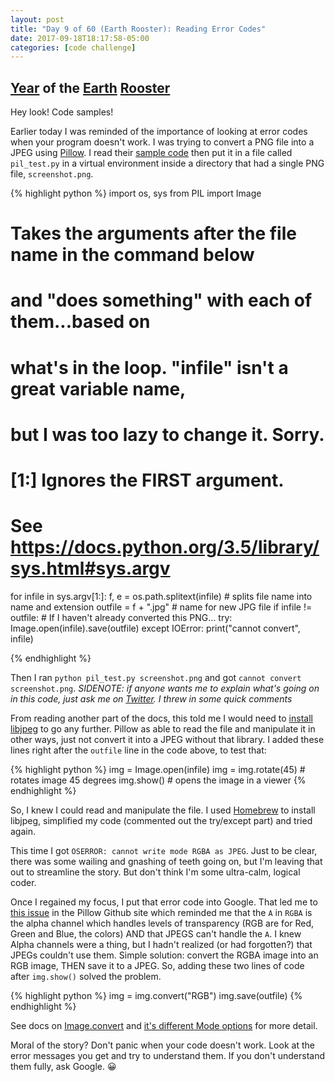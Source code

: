 ```yaml
---
layout: post
title: "Day 9 of 60 (Earth Rooster): Reading Error Codes"
date: 2017-09-18T18:17:58-05:00
categories: [code challenge]
---
```


## [Year](https://en.wikipedia.org/wiki/Chinese_zodiac#Years) of the [Earth](https://en.wikipedia.org/wiki/Earth_(Wu_Xing)) [Rooster](https://en.wikipedia.org/wiki/Rooster_(zodiac))

Hey look! Code samples!

Earlier today I was reminded of the importance of looking at error codes when your program doesn't work. I was trying to convert a PNG file into a JPEG using [Pillow](http://pillow.readthedocs.io/). I read their [sample code](http://pillow.readthedocs.io/en/4.2.x/handbook/tutorial.html#convert-files-to-jpeg) then put it in a file called `pil_test.py` in a virtual environment inside a directory that had a single PNG file, `screenshot.png`. 

{% highlight python %}
import os, sys
from PIL import Image

# Takes the arguments after the file name in the command below
# and "does something" with each of them...based on
# what's in the loop. "infile" isn't a great variable name,
# but I was too lazy to change it. Sorry.
# [1:] Ignores the FIRST argument.
# See https://docs.python.org/3.5/library/sys.html#sys.argv
for infile in sys.argv[1:]:
    f, e = os.path.splitext(infile) # splits file name into name and extension
    outfile = f + ".jpg" # name for new JPG file
    if infile != outfile: # If I haven't already converted this PNG...
        try:
            Image.open(infile).save(outfile)
        except IOError:
            print("cannot convert", infile)

{% endhighlight %}

Then I ran
`python pil_test.py screenshot.png` and got `cannot convert screenshot.png`.
*SIDENOTE: if anyone wants me to explain what's going on in this code, just ask me on [Twitter](https://twitter.com/Transition). I threw in some quick comments*

From reading another part of the docs, this told me I would need to [install libjpeg](http://pillow.readthedocs.io/en/4.2.x/installation.html#external-libraries) to go any further. Pillow as able to read the file and manipulate it in other ways, just not convert it into a JPEG without that library. I added these lines right after the `outfile` line in the code above, to test that:

{% highlight python %}
img = Image.open(infile)
img = img.rotate(45) # rotates image 45 degrees
img.show() # opens the image in a viewer
{% endhighlight %}

So, I knew I could read and manipulate the file. I used [Homebrew](https://brew.sh/) to install libjpeg, simplified my code (commented out the try/except part) and tried again.

This time I got `OSERROR: cannot write mode RGBA as JPEG`.  Just to be clear, there was some wailing and gnashing of teeth going on, but I'm leaving that out to streamline the story. But don't think I'm some ultra-calm, logical coder.

Once I regained my focus, I put that error code into Google. That led me to [this issue](https://github.com/python-pillow/Pillow/issues/2609#issuecomment-313841918) in the Pillow Github site which reminded me that the `A` in `RGBA` is the alpha channel which handles levels of transparency (RGB are for Red, Green and Blue, the colors) AND that JPEGS can't handle the `A`. I knew Alpha channels were a thing, but I hadn't realized (or had forgotten?) that JPEGs couldn't use them. Simple solution: convert the RGBA image into an RGB image, THEN save it to a JPEG. So, adding these two lines of code after `img.show()` solved the problem.

{% highlight python %}
img = img.convert("RGB")
img.save(outfile)
{% endhighlight %}

See docs on [Image.convert](http://pillow.readthedocs.io/en/4.2.x/reference/Image.html#PIL.Image.Image.convert) and [it's different Mode options](http://pillow.readthedocs.io/en/4.2.x/handbook/concepts.html#concept-modes) for more detail.

Moral of the story? Don't panic when your code doesn't work. Look at the error messages you get and try to understand them. If you don't understand them fully, ask Google. 😀
